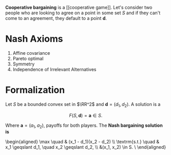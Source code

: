 **Cooperative bargaining** is a [[cooperative game]]. Let's consider two people who are looking to agree on a point in some set $S$ and if they can't come to an agreement, they default to a point $\mathbf{d}$.

# Nash Axioms

1. Affine covariance
2. Pareto optimal
3. Symmetry
4. Independence of Irrelevant Alternatives

# Formalization

Let $S$ be a bounded convex set in $\RR^2$ and $\mathbf{d}=(d_1, d_2)$. A solution is a

$$
F(S, \mathbf{d}) = \mathbf{a} \in S.
$$

Where $\mathbf{a}=(a_1, a_2)$, payoffs for both players. The **Nash bargaining solution is**


\begin{aligned}
\max \quad & (x_1 - d_1)(x_2 - d_2) \\\\
\textrm{s.t.} \quad & x_1 \geqslant d_1, \quad x_2 \geqslant d_2, \\\\
  &(x_1, x_2) \in S.    \\
\end{aligned}

